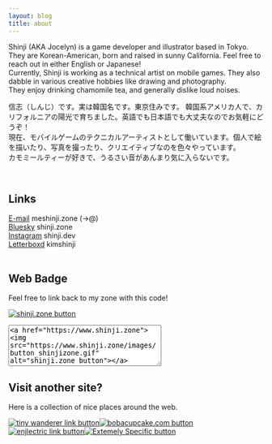 ```yaml
---
layout: blog
title: about
---
```

Shinji (AKA Jocelyn) is a game developer and illustrator based in Tokyo. They are Korean-American, born and raised in sunny California. Feel free to reach out in either English or Japanese!<br>
Currently, Shinji is working as a technical artist on mobile games. They also dabble in various creative hobbies like drawing and photography.<br>
They enjoy drinking chamomile tea, and generally dislike loud noises. 
<jp>
  <p>信志（しんじ）です。実は韓国名です。東京住みです。
    韓国系アメリカ人で、カリフォルニアの陽光で育ちました。英語でも日本語でも大丈夫なのでお気軽にどうぞ！<br>
    現在、モバイルゲームのテクニカルアーティストとして働いています。個人で絵を描いたり、写真を撮ったり、クリエイティブなのを色々やっています。<br>
    カモミールティーが好きで、うるさい音があんまり気に入らないです。
  </p>
</jp> 
<br>
<h2>Links</h2>
<a href="mailto:me@shinji.zone"><reallink><span class="icon email" alt="Email"></span>E-mail</reallink></a> <falselink class="falselink">me<span class="icon icon--dark star" alt="✦"></span>shinji.zone (<span class="icon icon--dark star" alt="✦"></span>→@)</falselink><br>
<a href="https://bsky.app/profile/shinji.zone"><reallink><span class="icon bsky" alt="Bluesky"></span> Bluesky</reallink></a> <falselink class="falselink">shinji.zone</falselink><br>
<a href="https://www.instagram.com/shinji.dev/"><reallink><span class="icon instagram" alt="Instagram"></span> Instagram</reallink></a> <falselink class="falselink">shinji.dev</falselink><br>
<a href="https://letterboxd.com/kimshinji/"><reallink><span class="icon letterboxd" alt="Letterboxd"></span> Letterboxd</reallink></a> <falselink class="falselink">kimshinji</falselink><br>
<br>
<h2>Web Badge</h2>
Feel free to link back to my zone with this code!

<a href="{{ site.url }}"><img src="../images/button_shinjizone.gif" alt="shinji.zone button"></a>
<textarea name="button code" cols="35" rows="5" readonly><a href="https://www.shinji.zone"><img src="https://www.shinji.zone/images/button_shinjizone.gif" alt="shinji.zone button"></a></textarea>
<br>
<h2>Visit another site?</h2>
Here is a collection of nice places around the web.

<a href="https://tnywndr.cafe" id="button"><img src="https://tnywndr.cafe/img/button_tnywndr.gif" alt="tiny wanderer link button"></a><a href="https://bobacupcake.com"><img src="https://bobacupcake.com/images/imrob.png" alt="bobacupcake.com button"></a><a href="https://enjlectric.github.io/" id="button"><img src="https://enjlectric.github.io/w_banner_dobdop.png" alt="enjlectric link button"></a><a href="https://www.davemakes.com/extremelyspecific/"><img src="https://www.davemakes.com/extremelyspecific/assets/badge-extremelyspecific.webp" alt="Extemely Specific button"></a>